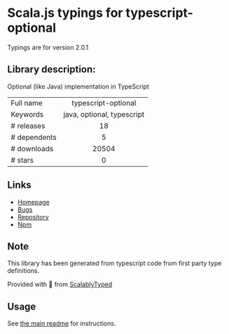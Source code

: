
# Scala.js typings for typescript-optional

Typings are for version 2.0.1

## Library description:
Optional (like Java) implementation in TypeScript

|                    |                 |
| ------------------ | :-------------: |
| Full name          | typescript-optional |
| Keywords           | java, optional, typescript |
| # releases         | 18 |
| # dependents       | 5 |
| # downloads        | 20504 |
| # stars            | 0 |

## Links
- [Homepage](https://github.com/bromne/typescript-optional#readme)
- [Bugs](https://github.com/bromne/typescript-optional/issues)
- [Repository](https://github.com/bromne/typescript-optional)
- [Npm](https://www.npmjs.com/package/typescript-optional)
    


## Note
This library has been generated from typescript code from first party type definitions.

Provided with :purple_heart: from [ScalablyTyped](https://github.com/oyvindberg/ScalablyTyped)

## Usage
See [the main readme](../../readme.md) for instructions.


